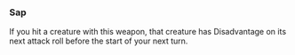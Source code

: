 ### Sap
If you hit a creature with this weapon, that creature has Disadvantage on its next attack roll before the start of your next turn.